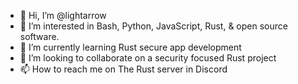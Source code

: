 - 👋 Hi, I’m @lightarrow
- 👀 I’m interested in Bash, Python, JavaScript, Rust, & open source software.
- 🌱 I’m currently learning Rust secure app development
- 💞️ I’m looking to collaborate on a security focused Rust project
- 📫 How to reach me on The Rust server in Discord

<!---
lightarrow/lightarrow is a ✨ special ✨ repository because its `README.md` (this file) appears on your GitHub profile.
You can click the Preview link to take a look at your changes.
--->
